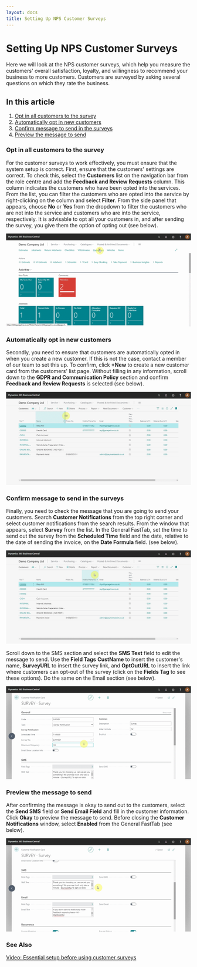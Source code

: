 ```yaml
---
layout: docs
title: Setting Up NPS Customer Surveys
---
```


#   Setting Up NPS Customer Surveys

Here we will look at the NPS customer surveys, which help you measure the customers' overall satisfaction, loyalty, and willingness to recommend your business to more customers. Customers are surveyed by asking several questions on which they rate the business.

## In this article
1. [Opt in all customers to the survey](#opt-in-all-customers-to-the-survey)
2. [Automatically opt in new customers](#automatically-opt-in-new-customers)
3. [Confirm message to send in the surveys](#confirm-message-to-send-in-the-surveys)
4. [Preview the message to send](preview-the-message-to-send)


### Opt in all customers to the survey
For the customer surveys to work effectively, you must ensure that the system setup is correct. First, ensure that the customers' settings are correct. To check this, select the **Customers** list on the navigation bar from the role centre and add the **Feedback and Review Requests** column. This column indicates the customers who have been opted into the services. From the list, you can filter the customers who are opted into the service by right-clicking on the column and select **Filter**. From the side panel that appears, choose **No** or **Yes** from the dropdown to filter the customers who are not into the service and customers who are into the service, respectively. It is advisable to opt all your customers in, and after sending the survey, you give them the option of opting out (see below).

![](media/garagehive-surveys-customer1.gif)

### Automatically opt in new customers
Secondly, you need to ensure that customers are automatically opted in when you create a new customer. If this is not the case, contact a member of our team to set this up. To confirm, click **+New** to create a new customer card from the customers' list page. Without filling in any information, scroll down to the **GDPR and Communication Policy** section and confirm **Feedback and Review Requests** is selected (see below).

![](media/garagehive-surveys-customer2.gif)

### Confirm message to send in the surveys
Finally, you need to check the message that you are going to send your customers. Search **Customer Notifications** from the top right corner and select customer notifications from the search results. From the window that appears, select **Survey** from the list. In the General FastTab, set the time to send out the survey from the **Scheduled Time** field and the date, relative to the date of sending the invoice, on the **Date Formula** field. (see below).

![](media/garagehive-surveys-customer3.gif)

Scroll down to the SMS section and select the **SMS Text** field to edit the message to send. Use the **Field Tags** **CustName** to insert the customer's name, **SurveyURL** to insert the survey link, and **OptOutURL** to insert the link where customers can opt-out of the survey (click on the **Fields Tag** to see these options). Do the same on the Email section (see below). 

![](media/garagehive-surveys-customer4.gif)

### Preview the message to send
After confirming the message is okay to send out to the customers, select the **Send SMS** field or **Send Email Field** and fill in the customer information. Click **Okay** to preview the message to send. Before closing the **Customer Notifications** window, select **Enabled** from the General FastTab (see below).

![](media/garagehive-surveys-customer5.gif)

### See Also

[Video: Essential setup before using customer surveys](https://www.youtube.com/watch?v=76r8iXfzEck)